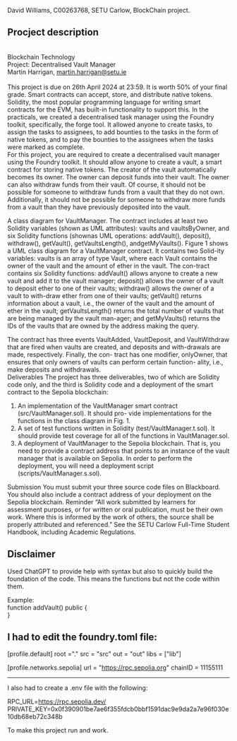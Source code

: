 David Williams,
C00263768,
SETU Carlow,
BlockChain project.


<h2>Procject description</h2>

<br>Blockchain Technology
<br>Project: Decentralised Vault Manager
<br>Martin Harrigan, martin.harrigan@setu.ie</br>
<br>
This project is due on 26th April 2024 at 23:59. It is worth 50% of your final grade.
Smart contracts can accept, store, and distribute native tokens. Solidity, the most popular programming
language for writing smart contracts for the EVM, has built-in functionality to support this.
In the practicals, we created a decentralised task manager using the Foundry toolkit, specifically, the
forge tool. It allowed anyone to create tasks, to assign the tasks to assignees, to add bounties to the
tasks in the form of native tokens, and to pay the bounties to the assignees when the tasks were marked
as complete.<br>
For this project, you are required to create a decentralised vault manager using the Foundry toolkit. It
should allow anyone to create a vault, a smart contract for storing native tokens. The creator of the
vault automatically becomes its owner. The owner can deposit funds into their vault. The owner can
also withdraw funds from their vault. Of course, it should not be possible for someone to withdraw funds
from a vault that they do not own. Additionally, it should not be possible for someone to withdraw more
funds from a vault than they have previously deposited into the vault.<br>

A class diagram for VaultManager. The contract includes at least two Solidity variables (shown as UML attributes): vaults and vaultsByOwner, and six Solidity functions (shownas UML operations: addVault(), deposit(), withdraw(), getVault(), getVaultsLength(), andgetMyVaults(). Figure 1 shows a UML class diagram for a VaultManager contract. It contains two Solid-ity variables: vaults is an array of type Vault,
where each Vault contains the owner of the vault and the amount of ether in the vault. The con-tract contains six Solidity functions: addVault() allows anyone to create a new vault and add it to the vault manager; deposit() allows the owner of a vault to deposit ether to one of their vaults;
withdraw() allows the owner of a vault to with-draw ether from one of their vaults; getVault()
returns information about a vault, i.e., the owner of the vault and the amount of ether in the vault;
getVaultsLength() returns the total number of vaults that are being managed by the vault man-ager; and getMyVaults() returns the IDs of the vaults that are owned by the address making the
query.<br>

The contract has three events VaultAdded, VaultDeposit, and VaultWithdraw that are fired
when vaults are created, and deposits and with-drawals are made, respectively. Finally, the con-
tract has one modifier, onlyOwner, that ensures that only owners of vaults can perform certain function-
ality, i.e., make deposits and withdrawals.
<br>
Deliverables The project has three deliverables, two of which are Solidity code only, and the third is
Solidity code and a deployment of the smart contract to the Sepolia blockchain:

1. An implementation of the VaultManager smart contract (src/VaultManager.sol). It should pro-
vide implementations for the functions in the class diagram in Fig. 1.
1. A set of test functions written in Solidity (test/VaultManager.t.sol). It should provide test
coverage for all of the functions in VaultManager.sol.
1. A deployment of VaultManager to the Sepolia blockchain. That is, you need to provide a contract
address that points to an instance of the vault manager that is available on Sepolia. In order to
perform the deployment, you will need a deployment script (scripts/VaultManager.s.sol).</br>


Submission You must submit your three source code files on Blackboard. You should also include a
contract address of your deployment on the Sepolia blockchain.
Reminder “All work submitted by learners for assessment purposes, or for written or oral publication,
must be their own work. Where this is informed by the work of others, the source shall be properly
attributed and referenced.” See the SETU Carlow Full-Time Student Handbook, including Academic
Regulations.



<h2>Disclaimer</h2> 

Used ChatGPT to provide help with syntax but also to quickly build the foundation of the code.
This means the functions but not the code within them. <br>
 
Example:<br>
function addVault() public {<br>
    }


I had to edit the foundry.toml file:
----------------------------------------------------------------------------------------------------
[profile.default]
root ="."
src = "src"
out = "out"
libs = ["lib"]

[profile.networks.sepolia]
url = "https://rpc.sepolia.org"
chainID = 11155111

----------------------------------------------------------------------------------------------------

I also had to create a .env file with the following:

RPC_URL=https://rpc.sepolia.dev/
PRIVATE_KEY=0x0f390901be7ae6f355fdcb0bbf1591dac9e9da2a7e96f030e10db68eb72c348b

To make this project run and work.